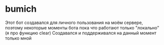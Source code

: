 # bumich

Этот бот создавался для личного пользования на моём сервере, поэтому некоторые моменты бота пока что работают только "локально" (я про функцию clear)
Создавался и поддерживался на данный момент только мной
